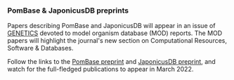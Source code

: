 ### PomBase & JaponicusDB preprints
<!-- newsfeed_thumbnail: pombelist.png -->

Papers describing PomBase and JaponicusDB will appear in an issue of
[GENETICS](https://academic.oup.com/genetics/) devoted to model
organism database (MOD) reports. The MOD papers will highlight the
journal's new section on Computational Resources, Software &
Databases.

Follow the links to the [PomBase
preprint](https://www.biorxiv.org/content/10.1101/2021.09.07.459264v1.full)
and [JaponicusDB
preprint](https://www.biorxiv.org/content/10.1101/2021.09.23.461587v1),
and watch for the full-fledged publications to appear in March 2022.
